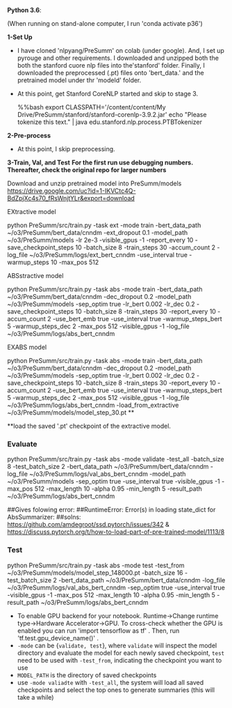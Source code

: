 **Python 3.6**: 

(When running on stand-alone computer, I run 'conda activate p36')

**1-Set Up**

- I have cloned 'nlpyang/PreSumm' on colab (under google). And, I set up pyrouge and other requirements. I downloaded and unzipped both the both the stanford cuore nlp files into the'stanford' folder. Finally, I downloaded the preprocessed  (.pt) files onto  'bert_data.' and the pretrained model under thr 'modeld' folder. 

- At this point, get Stanford CoreNLP started and skip to stage 3.

  %%bash
  export CLASSPATH='/content/content/My Drive/PreSumm/stanford/stanford-corenlp-3.9.2.jar'
  echo "Please tokenize this text." | java edu.stanford.nlp.process.PTBTokenizer

**2-Pre-process**

- At this point, I skip preprocessing. 
 
**3-Train, Val, and Test** 
**For the first run use debugging numbers. Thereafter, check the original repo for larger numbers**

Download and unzip pretrained model into PreSumm/models https://drive.google.com/uc?id=1-IKVCtc4Q-BdZpjXc4s70_fRsWnjtYLr&export=download

EXtractive model

python PreSumm/src/train.py -task ext -mode train -bert_data_path ~/o3/PreSumm/bert_data/cnndm -ext_dropout 0.1 -model_path ~/o3/PreSumm/models -lr 2e-3 -visible_gpus -1 -report_every 10 -save_checkpoint_steps 10 -batch_size 8 -train_steps 30 -accum_count 2 -log_file ~/o3/PreSumm/logs/ext_bert_cnndm -use_interval true -warmup_steps 10 -max_pos 512

ABSstractive model

python PreSumm/src/train.py -task abs -mode train -bert_data_path ~/o3/PreSumm/bert_data/cnndm -dec_dropout 0.2 -model_path ~/o3/PreSumm/models -sep_optim true -lr_bert 0.002 -lr_dec 0.2 -save_checkpoint_steps 10 -batch_size 8 -train_steps 30 -report_every 10 -accum_count 2 -use_bert_emb true -use_interval true -warmup_steps_bert 5 -warmup_steps_dec 2 -max_pos 512 -visible_gpus -1 -log_file ~/o3/PreSumm/logs/abs_bert_cnndm

EXABS model

python PreSumm/src/train.py  -task abs -mode train -bert_data_path ~/o3/PreSumm/bert_data/cnndm -dec_dropout 0.2  -model_path ~/o3/PreSumm/models -sep_optim true -lr_bert 0.002 -lr_dec 0.2 -save_checkpoint_steps 10 -batch_size 8 -train_steps 30 -report_every 10 -accum_count 2 -use_bert_emb true -use_interval true -warmup_steps_bert 5 -warmup_steps_dec 2 -max_pos 512 -visible_gpus -1 -log_file ~/o3/PreSumm/logs/abs_bert_cnndm  -load_from_extractive ~/o3/PreSumm/models/model_step_30.pt **

**load the saved '.pt' checkpoint of the extractive model.

### Evaluate
python PreSumm/src/train.py -task abs -mode validate -test_all -batch_size 8 -test_batch_size 2 -bert_data_path ~/o3/PreSumm/bert_data/cnndm -log_file ~/o3/PreSumm/logs/val_abs_bert_cnndm -model_path ~/o3/PreSumm/models -sep_optim true -use_interval true -visible_gpus -1 -max_pos 512 -max_length 10 -alpha 0.95 -min_length 5 -result_path ~/o3/PreSumm/logs/abs_bert_cnndm

##Gives folowing error:
##RuntimeError: Error(s) in loading state_dict for AbsSummarizer:
##solns: https://github.com/amdegroot/ssd.pytorch/issues/342 & https://discuss.pytorch.org/t/how-to-load-part-of-pre-trained-model/1113/8

### Test
python PreSumm/src/train.py -task abs -mode test -test_from ~/o3/PreSumm/models/model_step_148000.pt -batch_size 16 -test_batch_size 2 -bert_data_path ~/o3/PreSumm/bert_data/cnndm -log_file ~/o3/PreSumm/logs/val_abs_bert_cnndm -sep_optim true -use_interval true -visible_gpus -1 -max_pos 512 -max_length 10 -alpha 0.95 -min_length 5 -result_path ~/o3/PreSumm/logs/abs_bert_cnndm 

* To enable GPU backend for your notebook. Runtime->Change runtime type->Hardware Accelerator->GPU. To cross-check whether the GPU is enabled you can run 'import tensorflow as tf' . Then, run 'tf.test.gpu_device_name()' .
* `-mode` can be {`validate, test`}, where `validate` will inspect the model directory and evaluate the model for each newly saved checkpoint, `test` need to be used with `-test_from`, indicating the checkpoint you want to use
* `MODEL_PATH` is the directory of saved checkpoints
* use `-mode valiadte` with `-test_all`, the system will load all saved checkpoints and select the top ones to generate summaries (this will take a while)


